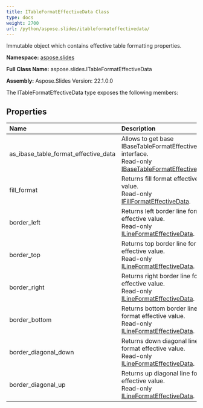 ```yaml
---
title: ITableFormatEffectiveData Class
type: docs
weight: 2700
url: /python/aspose.slides/itableformateffectivedata/
---
```


Immutable object which contains effective table formatting properties.

**Namespace:** [aspose.slides](/python/aspose.slides/)

**Full Class Name:** aspose.slides.ITableFormatEffectiveData

**Assembly:**  Aspose.Slides Version: 22.1.0.0

The ITableFormatEffectiveData type exposes the following members:
## **Properties**
|**Name**|**Description**|
| :- | :- |
|as_ibase_table_format_effective_data|Allows to get base IBaseTableFormatEffectiveData interface.<br/>            Read-only [IBaseTableFormatEffectiveData](/python/aspose.slides/ibasetableformateffectivedata/).|
|fill_format|Returns fill format effective value.<br/>            Read-only [IFillFormatEffectiveData](/python/aspose.slides/ifillformateffectivedata/).|
|border_left|Returns left border line format effective value.<br/>            Read-only [ILineFormatEffectiveData](/python/aspose.slides/ilineformateffectivedata/).|
|border_top|Returns top border line format effective value.<br/>            Read-only [ILineFormatEffectiveData](/python/aspose.slides/ilineformateffectivedata/).|
|border_right|Returns right border line format effective value.<br/>            Read-only [ILineFormatEffectiveData](/python/aspose.slides/ilineformateffectivedata/).|
|border_bottom|Returns bottom border line format effective value.<br/>            Read-only [ILineFormatEffectiveData](/python/aspose.slides/ilineformateffectivedata/).|
|border_diagonal_down|Returns down diagonal line format effective value.<br/>            Read-only [ILineFormatEffectiveData](/python/aspose.slides/ilineformateffectivedata/).|
|border_diagonal_up|Returns up diagonal line format effective value.<br/>            Read-only [ILineFormatEffectiveData](/python/aspose.slides/ilineformateffectivedata/).|
